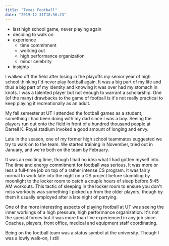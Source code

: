 ```yaml
---
title: "Texas Football"
date: "2019-12-31T18:56:23"
---
```


- last high school game, never playing again
- deciding to walk on
- experience
  - time commitment
  - working out
  - high performance organization
  - minor celebrity
- insights

I walked off the field after losing in the playoffs my senior year of high
school thinking I'd never play football again. It was a big part of my life and
thus a big part of my identity and knowing it was over had my stomach in knots.
I was a talented player but not enough to warrant a scholarship. One (of the
many) drawbacks to the game of football is it's not really practical to keep
playing it recreationally as an adult. 

My fall semester at UT I attended the football games as a student, something I
had been doing with my dad since I was a boy. Seeing the players run out onto
the field in front of a hundred thousand people at Darrell K. Royal stadium
invoked a good amount of longing and envy.

Late in the season, one of my former high school teammates suggested we try to
walk on to the team. We started training in November, tried out in January, and
we're both on the team by February.

It was an exciting time, though I had no idea what I had gotten myself into. The
time and energy commitment for football was serious. It was more or less a
full-time job on top of a rather intense CS program. It was fairly normal to
work late into the night on a CS project before stumbling by moonlight to the
locker room to catch a couple hours of sleep before 5:45 AM workouts. This
tactic of sleeping in the locker room to ensure you don't miss workouts was
something I picked up from the older players, though by them it usually employed
after a late night of partying.

One of the more interesting aspects of playing football at UT was seeing the
inner workings of a high pressure, high performance organization. It's not the
special forces but it was more than I've experienced in any job since. Coaches,
players, front office, medical and equipment staff coordinating.

Being on the football team was a status symbol at the university. Though I was a
lowly walk-on, I still 
